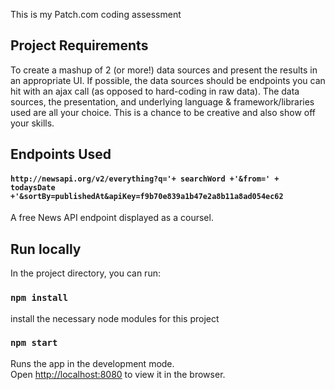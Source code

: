 This is my Patch.com coding assessment 

## Project Requirements
To create a mashup of 2 (or more!) data sources and present the results in an appropriate UI.  If possible, the data sources should be endpoints you can hit with an ajax call (as opposed to hard-coding in raw data).  The data sources, the presentation, and underlying language & framework/libraries used are all your choice.  This is a chance to be creative and also show off your skills.

## Endpoints Used 

#### `http://newsapi.org/v2/everything?q='+ searchWord +'&from=' + todaysDate +'&sortBy=publishedAt&apiKey=f9b70e839a1b47e2a8b11a8ad054ec62`

A free News API endpoint displayed as a coursel. 


## Run locally

In the project directory, you can run:

### `npm install`

install the necessary node modules for this project

### `npm start`

Runs the app in the development mode.<br>
Open [http://localhost:8080](http://localhost:8080) to view it in the browser.

